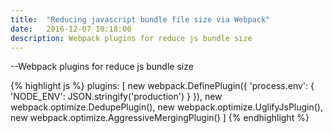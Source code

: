 ```yaml
---
title:  "Reducing javascript bundle file size via Webpack"
date:   2016-12-07 10:18:00
description: Webpack plugins for reduce js bundle size
---
```

--Webpack plugins for reduce js bundle size

{% highlight js %}
plugins: [
    new webpack.DefinePlugin({
      'process.env': {
        'NODE_ENV': JSON.stringify('production')
      }
    }),
    new webpack.optimize.DedupePlugin(),
    new webpack.optimize.UglifyJsPlugin(),
    new webpack.optimize.AggressiveMergingPlugin()
  ]
{% endhighlight %}
